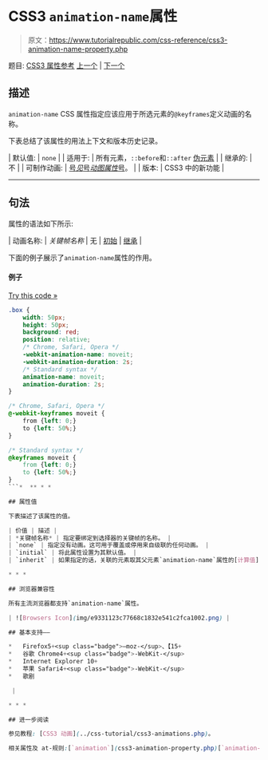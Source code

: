 # CSS3 `animation-name`属性

> 原文：<https://www.tutorialrepublic.com/css-reference/css3-animation-name-property.php>

题目: [CSS3 属性参考](css3-properties.php) [上一个](css3-animation-iteration-count-property.php) | [下一个](css3-animation-play-state-property.php)

## 描述

`animation-name` CSS 属性指定应该应用于所选元素的`@keyframes`定义动画的名称。

下表总结了该属性的用法上下文和版本历史记录。

| 默认值: | `none` |
| 适用于: | 所有元素，`::before`和`::after` [伪元素](../css-tutorial/css-pseudo-elements.php#pseudo-elements) |
| 继承的: | 不 |
| 可制作动画: | [号*见*号*动图属性*号](css-animatable-properties.php)。 |
| 版本: | CSS3 中的新功能 |

* * *

## 句法

属性的语法如下所示:

| 动画名称: | *关键帧名称* &#124; 无 &#124; [初始](../definitions.php#initial) &#124; [继承](../definitions.php#inherit) |

下面的例子展示了`animation-name`属性的作用。

#### 例子

[Try this code »](../codelab.php?topic=css3&file=animation-name-property "Try this code using online Editor") 

```css
.box {
    width: 50px;
    height: 50px;
    background: red;
    position: relative;
    /* Chrome, Safari, Opera */
    -webkit-animation-name: moveit;
    -webkit-animation-duration: 2s;
    /* Standard syntax */
    animation-name: moveit;
    animation-duration: 2s;
}

/* Chrome, Safari, Opera */
@-webkit-keyframes moveit {
    from {left: 0;}
    to {left: 50%;}
}

/* Standard syntax */
@keyframes moveit {
    from {left: 0;}
    to {left: 50%;}
}
```*  ** * *

## 属性值

下表描述了该属性的值。

| 价值 | 描述 |
| *关键帧名称* | 指定要绑定到选择器的关键帧的名称。 |
| `none` | 指定没有动画。这可用于覆盖或停用来自级联的任何动画。 |
| `initial` | 将此属性设置为其默认值。 |
| `inherit` | 如果指定的话，关联的元素取其父元素`animation-name`属性的[计算值](../definitions.php#computed-value)。 |

* * *

## 浏览器兼容性

所有主流浏览器都支持`animation-name`属性。

| ![Browsers Icon](img/e9331123c77668c1832e541c2fca1002.png) | 

## 基本支持——

*   Firefox5+<sup class="badge">—moz-</sup>、【15+
*   谷歌 Chrome4+<sup class="badge">-WebKit-</sup>
*   Internet Explorer 10+
*   苹果 Safari4+<sup class="badge">-WebKit-</sup>
*   歌剧

 |

* * *

## 进一步阅读

参见教程: [CSS3 动画](../css-tutorial/css3-animations.php)。

相关属性及 at-规则:[`animation`](css3-animation-property.php)[`animation-duration`](css3-animation-duration-property.php)[`animation-timing-function`](css3-animation-timing-function-property.php)[`animation-delay`](css3-animation-delay-property.php)[`animation-iteration-count`](css3-animation-iteration-count-property.php)[`animation-direction`](css3-animation-direction-property.php)[`animation-fill-mode`](css3-animation-fill-mode-property.php)[`animation-play-state`](css3-animation-play-state-property.php)[`@keyframes`](../css-reference/css-at-rules.php)。*